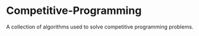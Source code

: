 # Competitive-Programming
A collection of algorithms used to solve competitive programming problems.
